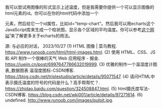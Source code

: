 我可以尝试用图像的形式显示上述温度，但是我需要你提供一个可以显示图像的html元素的id。你可以在你的html代码中添加一个<div>元素，然后给它一个id属性，比如id="temp-chart"。然后我可以用echarts这个JavaScript库来生成一个柱状图，显示各个区域的平均温度。你可以参考[这个网站](https://echarts.apache.org/zh/index.html)¹来了解更多关于echarts的用法。

源: 与必应的对话， 2023/10/27
(1) HTML 图像 | 菜鸟教程. https://www.runoob.com/html/html-images.html.
(2) 使用 HTML、CSS、JS 和 API 制作一个很棒的天气 Web 应用程序 - 掘金. https://juejin.cn/post/6997647786632019999.
(3) 优雅的制作一个温湿度计图表_数据图表 温湿度图标-CSDN博客. https://blog.csdn.net/triplestudio/article/details/95071547.
(4) 请问HTML中表示摄氏温度的符号的代码是什么？高手帮帮忙？. https://zhidao.baidu.com/question/324508847.html.
(5) html摄氏度写法-CSDN博客. https://blog.csdn.net/wkj001/article/details/97271614.
(6) undefined. http://www.runoob.com/images/pulpit.jpg.
